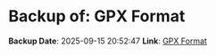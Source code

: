 # Backup of: GPX Format

**Backup Date**: 2025-09-15 20:52:47
**Link**: [GPX Format](https://przemienniki.net/export/przemienniki.gpx)
